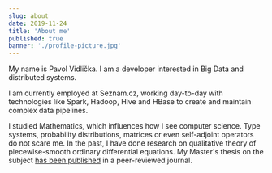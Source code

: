 ```yaml
---
slug: about
date: 2019-11-24
title: 'About me'
published: true
banner: './profile-picture.jpg'
---
```


My name is Pavol Vidlička. I am a developer interested in Big Data and distributed systems.

I am currently employed at Seznam.cz, working day-to-day with technologies like Spark, Hadoop, Hive and HBase to create and maintain complex data pipelines.

I studied Mathematics, which influences how I see computer science. Type systems, probability distributions, matrices or even self-adjoint operators do not scare me. In the past, I have done research on qualitative theory of piecewise-smooth ordinary differential equations. My Master's thesis on the subject [has been published](https://www.aimspress.com/article/10.3934/math.2019.5.1466) in a peer-reviewed journal.
